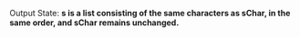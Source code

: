 Output State: **s is a list consisting of the same characters as sChar, in the same order, and sChar remains unchanged.**